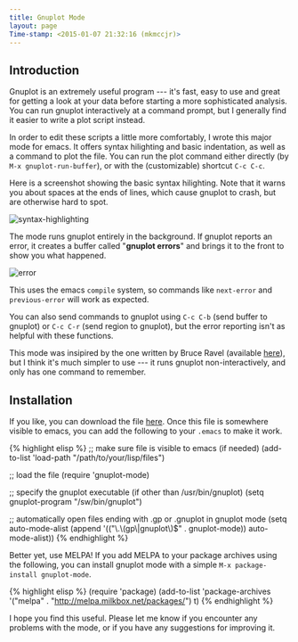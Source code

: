 ```yaml
---
title: Gnuplot Mode
layout: page
Time-stamp: <2015-01-07 21:32:16 (mkmccjr)>
---
```



Introduction
------------

Gnuplot is an extremely useful program --- it\'s fast, easy to use and
great for getting a look at your data before starting a more
sophisticated analysis.  You can run gnuplot interactively at a
command prompt, but I generally find it easier to write a plot script
instead.

In order to edit these scripts a little more comfortably, I wrote this
major mode for emacs.  It offers syntax hilighting and basic
indentation, as well as a command to plot the file.  You can run the
plot command either directly (by `M-x gnuplot-run-buffer`), or with
the (customizable) shortcut `C-c C-c`.

Here is a screenshot showing the basic syntax hilighting.  Note that
it warns you about spaces at the ends of lines, which cause gnuplot to
crash, but are otherwise hard to spot.

![syntax-highlighting]({{site.url}}/images/gnuplot-syntax-hilight.png "syntax-highlighting")

The mode runs gnuplot entirely in the background.  If gnuplot reports
an error, it creates a buffer called "**gnuplot errors**" and brings it
to the front to show you what happened.

![error]({{site.url}}/images/gnuplot-errors.png "error")

This uses the emacs `compile` system, so commands like `next-error`
and `previous-error` will work as expected.

You can also send commands to gnuplot using `C-c C-b` (send buffer to
gnuplot) or `C-c C-r` (send region to gnuplot), but the error
reporting isn\'t as helpful with these functions.

This mode was insipired by the one written by Bruce Ravel (available
[here](http://cars9.uchicago.edu/~ravel/software/gnuplot-mode.html)),
but I think it\'s much simpler to use --- it runs gnuplot
non-interactively, and only has one command to remember.



Installation
------------

If you like, you can download the file
[here](https://github.com/mkmcc/gnuplot-mode).  Once this file is
somewhere visible to emacs, you can add the following to your `.emacs`
to make it work.

{% highlight elisp %}
;; make sure file is visible to emacs (if needed)
(add-to-list 'load-path "/path/to/your/lisp/files")
    
;; load the file
(require 'gnuplot-mode)
    
;; specify the gnuplot executable (if other than /usr/bin/gnuplot)
(setq gnuplot-program "/sw/bin/gnuplot")
    
;; automatically open files ending with .gp or .gnuplot in gnuplot mode
(setq auto-mode-alist 
(append '(("\\.\\(gp\\|gnuplot\\)$" . gnuplot-mode)) auto-mode-alist))
{% endhighlight %}


Better yet, use MELPA!  If you add MELPA to your package archives
using the following, you can install gnuplot mode with a simple `M-x
package-install gnuplot-mode`.

{% highlight elisp %}
(require 'package)
(add-to-list 'package-archives
             '("melpa" . "http://melpa.milkbox.net/packages/") t)
{% endhighlight %}

I hope you find this useful.  Please let me know if you encounter any
problems with the mode, or if you have any suggestions for improving it.


